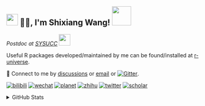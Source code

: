 
<h2><img src="https://emojis.slackmojis.com/emojis/images/1531849430/4246/blob-sunglasses.gif?1531849430" width="30"/> 🙏🏻, I'm Shixiang Wang! <img src="https://media.giphy.com/media/12oufCB0MyZ1Go/giphy.gif" width="50"></h2>

<p><em>Postdoc at <a href="https://sysucc.org.cn/">SYSUCC</a> <img src="https://media.giphy.com/media/WUlplcMpOCEmTGBtBW/giphy.gif" width="30"> 
</em></p>

Useful R packages developed/maintained by me can be found/installed at [r-universe](https://shixiangwang.r-universe.dev/).

💬 Connect to me by
[discussions](https://github.com/ShixiangWang/self-study/discussions) or [email](mailto:w_shixiang@163.com) or [![Gitter](https://badges.gitter.im/ShixiangWang/community.svg)](https://gitter.im/ShixiangWang/community?utm_source=badge&utm_medium=badge&utm_campaign=pr-badge). 

[![bilibili](https://img.shields.io/badge/王诗翔-B站-yellow)](https://space.bilibili.com/11553374) [![wechat](https://img.shields.io/badge/王诗翔-微信公众号-important)](https://shixiangwang.github.io/home/logo/qrcode.jpg) [![planet](https://img.shields.io/badge/王诗翔-知识星球-blueviolet)](https://t.zsxq.com/rBqbIei)  [![zhihu](https://img.shields.io/badge/王诗翔-知乎-blue)](https://www.zhihu.com/people/shixiangwang) [![twitter](https://img.shields.io/badge/WangShxiang-twitter-ff69b4)](https://twitter.com/WangShxiang) [![scholar](https://img.shields.io/badge/ShixiangWang-Scholar-00ffff)](https://scholar.google.com/citations?user=FvNp0NkAAAAJ) 

<details>
 
<summary>GitHub Stats</summary>


<!--START_SECTION:waka-->
**🐱 My GitHub Data** 

> 🏆 1,577 Contributions in the Year 2022
 > 
> 📦 4.1 MB Used in GitHub's Storage 
 > 
> 🚫 Not Opted to Hire
 > 
> 📜 80 Public Repositories 
 > 
> 🔑 19 Private Repositories  
 > 
**I'm an Early 🐤** 

```text
🌞 Morning    351 commits    ████░░░░░░░░░░░░░░░░░░░░░   15.97% 
🌆 Daytime    827 commits    █████████░░░░░░░░░░░░░░░░   37.63% 
🌃 Evening    849 commits    █████████░░░░░░░░░░░░░░░░   38.63% 
🌙 Night      171 commits    ██░░░░░░░░░░░░░░░░░░░░░░░   7.78%

```
📅 **I'm Most Productive on Tuesday** 

```text
Monday       325 commits    ███░░░░░░░░░░░░░░░░░░░░░░   14.79% 
Tuesday      419 commits    ████░░░░░░░░░░░░░░░░░░░░░   19.06% 
Wednesday    355 commits    ████░░░░░░░░░░░░░░░░░░░░░   16.15% 
Thursday     344 commits    ████░░░░░░░░░░░░░░░░░░░░░   15.65% 
Friday       373 commits    ████░░░░░░░░░░░░░░░░░░░░░   16.97% 
Saturday     179 commits    ██░░░░░░░░░░░░░░░░░░░░░░░   8.14% 
Sunday       203 commits    ██░░░░░░░░░░░░░░░░░░░░░░░   9.24%

```


**I Mostly Code in R** 

```text
R                        51 repos            ██████████████░░░░░░░░░░░   56.67% 
HTML                     11 repos            ███░░░░░░░░░░░░░░░░░░░░░░   12.22% 
Shell                    5 repos             █░░░░░░░░░░░░░░░░░░░░░░░░   5.56% 
Go                       5 repos             █░░░░░░░░░░░░░░░░░░░░░░░░   5.56% 
JavaScript               5 repos             █░░░░░░░░░░░░░░░░░░░░░░░░   5.56%

```



 Last Updated on 06/11/2022 18:43:46 UTC
<!--END_SECTION:waka-->

> These Readme stats are generated using github action [awesome-readme-stats](https://github.com/anmol098/waka-readme-stats)

-----

**NOTE: Top languages does not indicate my skill level or anything like that. It is just a metric of which languages have been hosted by me on GitHub based on the usage across repositories.**

</details>
